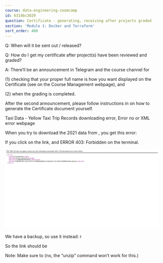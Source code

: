 ```yaml
---
course: data-engineering-zoomcamp
id: 6314bc3029
question: Certificate - generating, receiving after projects graded
section: 'Module 1: Docker and Terraform'
sort_order: 480
---
```


Q: When will it be sent out / released?

Q: How do I get my certificate after project(s) have been reviewed and graded?

A: There’ll be an announcement in Telegram and the course channel for

(1) checking that your proper full name is how you want displayed on the Certificate (see  on the Course Management webpage), and

(2)  when the grading is completed.

After the second announcement, please follow instructions in  on how to generate the Certificate document yourself.

Taxi Data - Yellow Taxi Trip Records downloading error, Error no or XML error webpage

When you try to download the 2021 data from , you get this error:

If you click on the link, and ERROR 403: Forbidden on the terminal.

![Image](images/data-engineering-zoomcamp/image_1813f02b.png)

We have a backup, so use it instead: r

So the link should be

Note: Make sure to  (no, the “unzip” command won’t work for this.)

